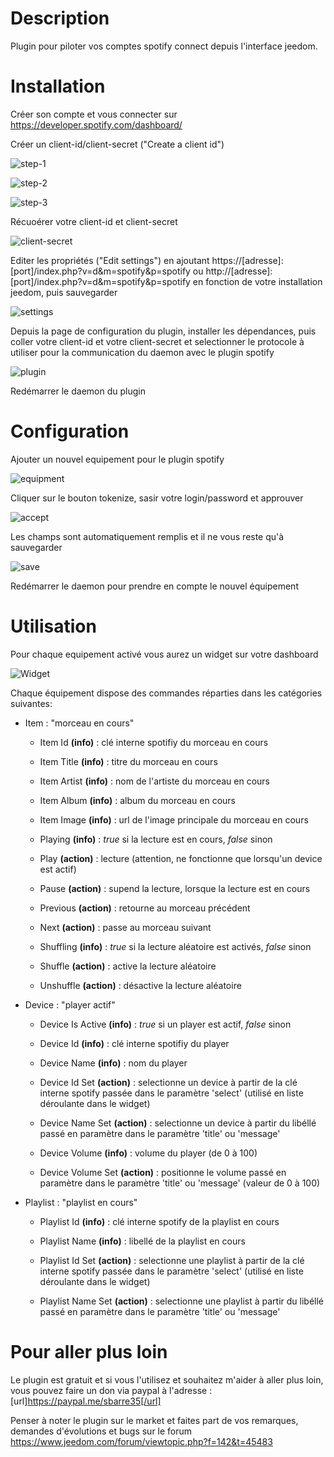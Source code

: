 Description
===

Plugin pour piloter vos comptes spotify connect depuis l'interface jeedom.

Installation
===

Créer son compte et vous connecter sur https://developer.spotify.com/dashboard/
 
Créer un client-id/client-secret ("Create a client id")

![step-1](https://barre35.github.io/jeedom-plugin-spotify/assets/images/step-1.png)

![step-2](https://barre35.github.io/jeedom-plugin-spotify/assets/images/step-2.png)

![step-3](https://barre35.github.io/jeedom-plugin-spotify/assets/images/step-3.png)

Récuoérer votre client-id et client-secret

![client-secret](https://barre35.github.io/jeedom-plugin-spotify/assets/images/client-secret.png)

Editer les propriétés ("Edit settings") en ajoutant https://[adresse]:[port]/index.php?v=d&m=spotify&p=spotify ou http://[adresse]:[port]/index.php?v=d&m=spotify&p=spotify en fonction de votre installation jeedom, puis sauvegarder

![settings](https://barre35.github.io/jeedom-plugin-spotify/assets/images/settings.png)

Depuis la page de configuration du plugin, installer les dépendances, puis coller votre client-id et votre client-secret et selectionner le protocole à utiliser pour la communication du daemon avec le plugin spotify

![plugin](https://barre35.github.io/jeedom-plugin-spotify/assets/images/plugin.png)

Redémarrer le daemon du plugin

Configuration
===

Ajouter un nouvel equipement pour le plugin spotify

![equipment](https://barre35.github.io/jeedom-plugin-spotify/assets/images/equipment.png)

Cliquer sur le bouton tokenize, sasir votre login/password et approuver

![accept](https://barre35.github.io/jeedom-plugin-spotify/assets/images/accept.png) 

Les champs sont automatiquement remplis et il ne vous reste qu'à sauvegarder

![save](https://barre35.github.io/jeedom-plugin-spotify/assets/images/save.png)

Redémarrer le daemon pour prendre en compte le nouvel équipement

Utilisation
===

Pour chaque equipement activé vous aurez un widget sur votre dashboard
 
![Widget](https://barre35.github.io/jeedom-plugin-spotify/assets/images/widget.png)

Chaque équipement dispose des commandes réparties dans les catégories suivantes:

- Item : "morceau en cours"

	- Item Id **(info)** : clé interne spotifiy du morceau en cours

	- Item Title **(info)** : titre du morceau en cours

	- Item Artist **(info)** : nom de l'artiste du morceau en cours

	- Item Album **(info)** : album du morceau en cours

	- Item Image **(info)** : url de l'image principale du morceau en cours

	- Playing **(info)** : *true* si la lecture est en cours, *false* sinon

	- Play **(action)** : lecture (attention, ne fonctionne que lorsqu'un device est actif)

	- Pause **(action)** : supend la lecture, lorsque la lecture est en cours
	
	- Previous **(action)** : retourne au morceau précédent

	- Next **(action)** : passe au morceau suivant

	- Shuffling **(info)** : *true* si la lecture aléatoire est activés, *false* sinon

	- Shuffle **(action)** : active la lecture aléatoire

	- Unshuffle **(action)** : désactive la lecture aléatoire

- Device : "player actif"

	- Device Is Active **(info)** : *true* si un player est actif, *false* sinon

	- Device Id **(info)** : clé interne spotifiy du player 

	- Device Name **(info)** : nom du player

	- Device Id Set **(action)** : selectionne un device à partir de la clé interne spotify passée dans le paramètre 'select' (utilisé en liste déroulante dans le widget)	 

	- Device Name Set **(action)** : selectionne un device à partir du libéllé passé en paramètre dans le paramètre 'title' ou 'message'

	- Device Volume	**(info)** : volume du player (de 0 à 100)

	- Device Volume Set **(action)** : positionne le volume passé en paramètre dans le paramètre 'title' ou 'message' (valeur de 0 à 100)

- Playlist : "playlist en cours"

	- Playlist Id **(info)** : clé interne spotify de la playlist en cours
	
	- Playlist Name	**(info)** : libellé de la playlist en cours

	- Playlist Id Set **(action)** : selectionne une playlist à partir de la clé interne spotify passée dans le paramètre 'select' (utilisé en liste déroulante dans le widget)	 
	 
	- Playlist Name Set	**(action)** : selectionne une playlist à partir du libéllé passé en paramètre dans le paramètre 'title' ou 'message'

Pour aller plus loin
===

Le plugin est gratuit et si vous l'utilisez et souhaitez m'aider à aller plus loin, vous pouvez faire un don via paypal à l'adresse : [url]https://paypal.me/sbarre35[/url] 

Penser à noter le plugin sur le market et faites part de vos remarques, demandes d'évolutions et bugs sur le forum https://www.jeedom.com/forum/viewtopic.php?f=142&t=45483

